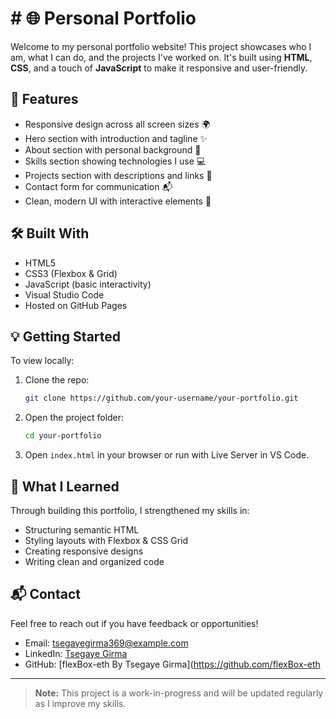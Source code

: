 # # 🌐 Personal Portfolio

Welcome to my personal portfolio website! This project showcases who I am, what I can do, and the projects I've worked on. It's built using **HTML**, **CSS**, and a touch of **JavaScript** to make it responsive and user-friendly.

## 📁 Features

- Responsive design across all screen sizes 🌍
- Hero section with introduction and tagline ✨
- About section with personal background 📖
- Skills section showing technologies I use 💻
- Projects section with descriptions and links 🧩
- Contact form for communication 📬
- Clean, modern UI with interactive elements 🎨

## 🛠️ Built With

- HTML5
- CSS3 (Flexbox & Grid)
- JavaScript (basic interactivity)
- Visual Studio Code
- Hosted on GitHub Pages

## 💡 Getting Started

To view locally:

1. Clone the repo:
   ```bash
   git clone https://github.com/your-username/your-portfolio.git
   ```
2. Open the project folder:
   ```bash
   cd your-portfolio
   ```
3. Open `index.html` in your browser or run with Live Server in VS Code.

## 🧠 What I Learned

Through building this portfolio, I strengthened my skills in:

- Structuring semantic HTML
- Styling layouts with Flexbox & CSS Grid
- Creating responsive designs
- Writing clean and organized code

## 📬 Contact

Feel free to reach out if you have feedback or opportunities!

- Email: tsegayegirma369@example.com  
- LinkedIn: [Tsegaye Girma](https://www.linkedin.com/in/tsegaye-girma-trainer)  
- GitHub: [flexBox-eth By Tsegaye Girma](https://github.com/flexBox-eth

---

> **Note:** This project is a work-in-progress and will be updated regularly as I improve my skills.
